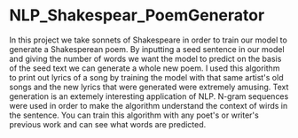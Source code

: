 # NLP_Shakespear_PoemGenerator
In this project we take sonnets of Shakespeare in order to train our model to generate a Shakesperean poem. By inputting a seed sentence in our model and giving the number of words we want the model to predict on the basis of the seed text we can generate a whole new poem. I used this algorithm to print out lyrics of a song by training the model with that same artist's old songs and the new lyrics that were generated were extremely amusing. Text generation is an extemely interesting application of NLP. N-gram sequences were used in order to make the algorithm understand the context of wirds in the sentence. You can train this algorithm with any poet's or writer's previous work and can see what words are predicted. 
